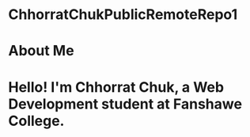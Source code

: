 # ChhorratChukPublicRemoteRepo1
# About Me
# Hello! I'm Chhorrat Chuk, a Web Development student at Fanshawe College.
